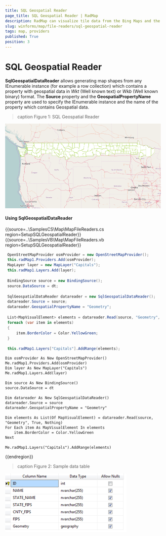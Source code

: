 ```yaml
---
title: SQL Geospatial Reader
page_title: SQL Geospatial Reader | RadMap
description: RadMap can visualize tile data from the Bing Maps and the OpenStreetMaps REST services as well as from the local file system.
slug: winforms/map/file-readers/sql-geospatial-reader
tags: map, providers
published: True
position: 3 
---
```


# SQL Geospatial Reader

__SqlGeospatialDataReader__ allows generating map shapes from any IEnumerable instance (for example a row collection) which contains a property with geospatial data in *Wkt* (Well known text) or *Wkb* (Well known binary) format. The __Source__ property and the __GeospatialPropertyName__ property are used to specify the IEnumerable instance and the name of the property which contains Geospatial data.

>caption Figure 1: SQL Geospatial Reader

![map-file-readers-sql-geospatial-reader 001](images/map-file-readers-sql-geospatial-reader001.png)


#### Using SqlGeospatialDataReader

{{source=..\SamplesCS\Map\MapFileReaders.cs region=SetupSQLGeospatialReader}} 
{{source=..\SamplesVB\Map\MapFileReaders.vb region=SetupSQLGeospatialReader}}

````C#
 OpenStreetMapProvider osmProvider = new OpenStreetMapProvider();
 this.radMap1.Providers.Add(osmProvider);
 MapLayer layer = new MapLayer("Capitals");
 this.radMap1.Layers.Add(layer);
 
 BindingSource source = new BindingSource();
 source.DataSource = dt;
 
 SqlGeospatialDataReader datareader = new SqlGeospatialDataReader();
 datareader.Source = source;
 datareader.GeospatialPropertyName = "Geometry";
 
 List<MapVisualElement> elements = datareader.Read(source, "Geometry", true, null);
 foreach (var item in elements)
 {
     item.BorderColor = Color.YellowGreen;
 }
 
 this.radMap1.Layers["Capitals"].AddRange(elements);

````
````VB.NET
Dim osmProvider As New OpenStreetMapProvider()
Me.radMap1.Providers.Add(osmProvider)
Dim layer As New MapLayer("Capitals")
Me.radMap1.Layers.Add(layer)

Dim source As New BindingSource()
source.DataSource = dt

Dim datareader As New SqlGeospatialDataReader()
datareader.Source = source
datareader.GeospatialPropertyName = "Geometry"

Dim elements As List(Of MapVisualElement) = datareader.Read(source, "Geometry", True, Nothing)
For Each item As MapVisualElement In elements
    item.BorderColor = Color.YellowGreen
Next

Me.radMap1.Layers("Capitals").AddRange(elements)

````

{{endregion}} 

>caption Figure 2: Sample data table

![map-file-readers-sql-geospatial-reader 002](images/map-file-readers-sql-geospatial-reader002.png)

 